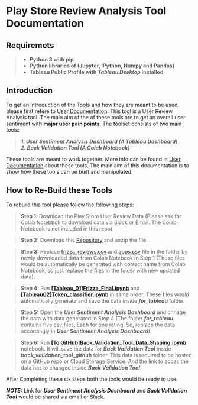 # Play Store Review Analysis Tool Documentation

## Requiremets  
>- **Python 3 with pip**
>- **Python libraries of (Jupyter, IPython, Numpy and Pandas)**
>- **Tableau Public Profile with *Tableau Desktop* installed**  

## Introduction  
To get an introduction of the Tools and how they are meant to be used, please first refere to [User Documentation](https://github.com/cd-shubhamkumar/Play-Store-Review-Analysis-Tool/raw/master/User%20Documentation.pdf). This tool is a User Review Analysis tool. The main aim of the of these tools are to get an overall user sentiment with **major user pain points**. The toolset consists of two main tools:  
> ***1. User Sentiment Analysis Dashboard (A Tableau Dashboard)***  
> ***2. Back Validation Tool (A Colab Notebook)***  

These tools are meant to work together. More info can be found in  [User Documentation](https://github.com/cd-shubhamkumar/Play-Store-Review-Analysis-Tool/raw/master/User%20Documentation.pdf) about these tools. The main aim of this documentation is to show how these tools can be built and manipulated.  

## How to Re-Build these Tools  
To rebuild this tool please follow the following steps:  
>**Step 1:** Download the Play Store User Review Data (Please ask for Colab Notebbok to download data via Slack or Email. The Colab Notebook is not included in this repo).  

>**Step 2:** Download this [Repository](https://github.com/cd-shubhamkumar/Play-Store-Review-Analysis-Tool/archive/master.zip) and unzip the file.  

>**Step 3:** Replace [frizza_reviews.csv](https://raw.githubusercontent.com/cd-shubhamkumar/Play-Store-Review-Analysis-Tool/master/frizza_reviews.csv) and [apps.csv](https://raw.githubusercontent.com/cd-shubhamkumar/Play-Store-Review-Analysis-Tool/master/apps.csv) file in the folder by newly downloaded data from Colab Notebook in Step 1 (These files would be automatically be generated with correct name from Colab Notebook, so just replace the files in the folder with new updated data).  

>**Step 4:** Run **[[Tableau_01]Frizza_Final.ipynb](https://github.com/cd-shubhamkumar/Play-Store-Review-Analysis-Tool/blob/master/%5BTableau_01%5DFrizza_Final.ipynb)** and **[[Tableau02]Token_classifier.ipynb](https://github.com/cd-shubhamkumar/Play-Store-Review-Analysis-Tool/blob/master/%5BTableau02%5DToken_classifier.ipynb)** in same order. These files would automatically generate and save the data inside ***for_tableau*** folder.  

>**Step 5:** Open the ***User Sentiment Analysis Dashboard*** and chnage the data with data generated in Step 4 (The folder ***for_tableau*** contains five csv files. Each for one rating. So, replace the data accordingly in ***User Sentiment Analysis Dashboard***).  

>**Step 6:** Run **[[To GitHub]Back_Validation_Tool_Data_Shaping.ipynb](https://github.com/cd-shubhamkumar/Play-Store-Review-Analysis-Tool/blob/master/%5BTo%20GitHub%5DBack_Validation_Tool_Data_Shaping.ipynb)** notebook. It will save the data for ***Back Validation Tool*** inside ***back_validation_tool_github*** folder. This data is required to be hosted on a GitHub repo or Cloud Storage Service. And the link to acces the data has to changed inside ***Back Validation Tool***.  

After Completing these six steps both the tools would be ready to use.
 
 
                    

                    

***NOTE:*** Link for ***User Sentiment Analysis Dashboard*** and ***Back Validation Tool*** would be shared via email or Slack.
